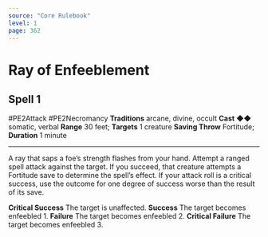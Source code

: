```yaml
---
source: "Core Rulebook"
level: 1
page: 362
---
```


# Ray of Enfeeblement
## Spell 1
#PE2Attack #PE2Necromancy 
**Traditions** arcane, divine, occult
**Cast** ◆◆ somatic, verbal
**Range** 30 feet; **Targets** 1 creature
**Saving Throw** Fortitude; **Duration** 1 minute

-----
A ray that saps a foe’s strength flashes from your hand. Attempt a ranged spell attack against the target. If you succeed, that creature attempts a Fortitude save to determine the spell’s effect. If your attack roll is a critical success, use the outcome for one degree of success worse than the result of its save. 

**Critical Success** The target is unaffected. 
**Success** The target becomes enfeebled 1. 
**Failure** The target becomes enfeebled 2. 
**Critical Failure** The target becomes enfeebled 3.